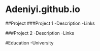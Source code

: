 # Adeniyi.github.io

##Project
###Project 1
-Description
-Links

###Project 2
-Description
-Links

#Education
-University
